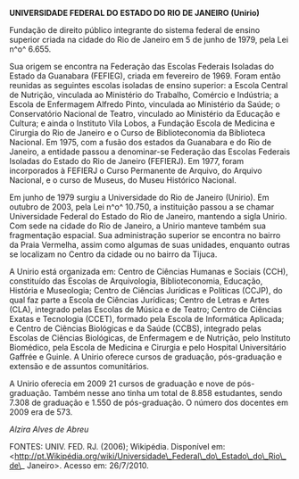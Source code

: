 **UNIVERSIDADE FEDERAL DO ESTADO DO RIO DE JANEIRO (Unirio)**

Fundação de direito público integrante do sistema federal de ensino
superior criada na cidade do Rio de Janeiro em 5 de junho de 1979, pela
Lei n^o^ 6.655.

Sua origem se encontra na Federação das Escolas Federais Isoladas do
Estado da Guanabara (FEFIEG), criada em fevereiro de 1969. Foram então
reunidas as seguintes escolas isoladas de ensino superior: a Escola
Central de Nutrição, vinculada ao Ministério do Trabalho, Comércio e
Indústria; a Escola de Enfermagem Alfredo Pinto, vinculada ao Ministério
da Saúde; o Conservatório Nacional de Teatro, vinculado ao Ministério da
Educação e Cultura; e ainda o Instituto Vila Lobos, a Fundação Escola de
Medicina e Cirurgia do Rio de Janeiro e o Curso de Biblioteconomia da
Biblioteca Nacional. Em 1975, com a fusão dos estados da Guanabara e do
Rio de Janeiro, a entidade passou a denominar-se Federação das Escolas
Federais Isoladas do Estado do Rio de Janeiro (FEFIERJ). Em 1977, foram
incorporados à FEFIERJ o Curso Permanente de Arquivo, do Arquivo
Nacional, e o curso de Museus, do Museu Histórico Nacional.

Em junho de 1979 surgiu a Universidade do Rio de Janeiro (Unirio). Em
outubro de 2003, pela Lei n^o^ 10.750, a instituição passou a se chamar
Universidade Federal do Estado do Rio de Janeiro, mantendo a sigla
Unirio. Com sede na cidade do Rio de Janeiro, a Unirio manteve também
sua fragmentação espacial. Sua administração superior se encontra no
bairro da Praia Vermelha, assim como algumas de suas unidades, enquanto
outras se localizam no Centro da cidade ou no bairro da Tijuca.

A Unirio está organizada em: Centro de Ciências Humanas e Sociais (CCH),
constituído das Escolas de Arquivologia, Biblioteconomia, Educação,
História e Museologia; Centro de Ciências Jurídicas e Políticas (CCJP),
do qual faz parte a Escola de Ciências Jurídicas; Centro de Letras e
Artes (CLA), integrado pelas Escolas de Música e de Teatro; Centro de
Ciências Exatas e Tecnologia (CCET), formado pela Escola de Informática
Aplicada; e Centro de Ciências Biológicas e da Saúde (CCBS), integrado
pelas Escolas de Ciências Biológicas, de Enfermagem e de Nutrição, pelo
Instituto Biomédico, pela Escola de Medicina e Cirurgia e pelo Hospital
Universitário Gaffrée e Guinle. A Unirio oferece cursos de graduação,
pós-graduação e extensão e de assuntos comunitários.

A Unirio oferecia em 2009 21 cursos de graduação e nove de
pós-graduação. Também nesse ano tinha um total de 8.858 estudantes,
sendo 7.308 de graduação e 1.550 de pós-graduação. O número dos docentes
em 2009 era de 573.

*Alzira Alves de Abreu*

FONTES: UNIV. FED. RJ. (2006); Wikipédia. Disponível em:
\<http://pt.Wikipédia.org/wiki/Universidade\_Federal\_do\_Estado\_do\_Rio\_de\_
Janeiro\>. Acesso em: 26/7/2010.
